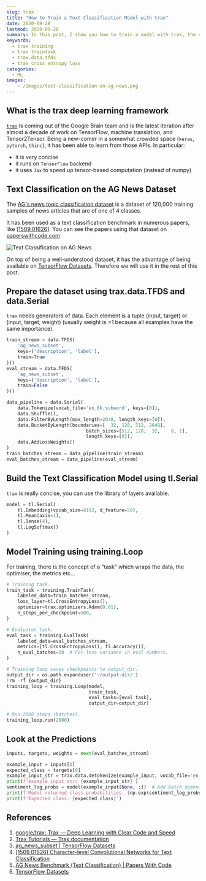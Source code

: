 ```yaml
---
slug: trax
title: "How to Train a Text Classification Model with trax"
date: 2020-09-28
lastmod: 2020-09-28
summary: In this post, I show you how to train a model with trax, the very concise deep learning framework. I showcase text classification on the AG News dataset.
keywords:
  - trax training
  - trax traintask
  - trax.data.tfds
  - trax cross entropy loss
categories:
  - ML
images:
    - /images/text-classification-on-ag-news.png
---
```


## What is the trax deep learning framework

[`trax`](https://trax-ml.readthedocs.io/en/latest/) is coming out of the Google Brain team and is the latest iteration after almost a decade of work on TensorFlow, machine translation, and Tensor2Tensor. Being a new-comer in a somewhat crowded space (`keras`, `pytorch`, `thinc`), it has been able to learn from those APIs.
In particular:

- it is very concise
- it runs on `TensorFlow` backend
- it uses `Jax` to speed up tensor-based computation (instead of numpy)

## Text Classification on the AG News Dataset

The [AG's news topic classification dataset](https://www.tensorflow.org/datasets/catalog/ag_news_subset) is a dataset of 120,000 training samples of news articles that are of one of 4 classes.

It has been used as a text classification benchmark in numerous papers, like [[1509.01626]](https://arxiv.org/abs/1509.01626). You can see the papers using that dataset on [paperswithcode.com](https://paperswithcode.com/sota/text-classification-on-ag-news)

![Text Classification on AG News](/images/text-classification-on-ag-news.png "AG News Benchmark (Text Classification) | Papers With Code")

On top of being a well-understood dataset, it has the advantage of being available on [TensorFlow Datasets](https://www.tensorflow.org/datasets). Therefore we will use it in the rest of this post.

## Prepare the dataset using trax.data.TFDS and data.Serial

`trax` needs generators of data. Each element is a tuple (input, target) or (input, target, weight) (usually weight is =1 because all examples have the same importance).

```python
train_stream = data.TFDS(
    'ag_news_subset',
    keys=('description', 'label'),
    train=True
)()
eval_stream = data.TFDS(
    'ag_news_subset',
    keys=('description', 'label'),
    train=False
)()
```

```python
data_pipeline = data.Serial(
    data.Tokenize(vocab_file='en_8k.subword', keys=[0]),
    data.Shuffle(),
    data.FilterByLength(max_length=2048, length_keys=[0]),
    data.BucketByLength(boundaries=[  32, 128, 512, 2048],
                             batch_sizes=[512, 128,  32,    8, 1],
                             length_keys=[0]),
    data.AddLossWeights()
)
train_batches_stream = data_pipeline(train_stream)
eval_batches_stream = data_pipeline(eval_stream)
```

## Build the Text Classification Model using tl.Serial

`trax` is really concise, you can use the library of layers available.

```python
model = tl.Serial(
    tl.Embedding(vocab_size=8192, d_feature=50),
    tl.Mean(axis=1),
    tl.Dense(4),
    tl.LogSoftmax()
)
```

## Model Training using training.Loop

For training, there is the concept of a "task" which wraps the data, the optimiser, the metrics etc...

```python
# Training task.
train_task = training.TrainTask(
    labeled_data=train_batches_stream,
    loss_layer=tl.CrossEntropyLoss(),
    optimizer=trax.optimizers.Adam(0.01),
    n_steps_per_checkpoint=500,
)

# Evaluaton task.
eval_task = training.EvalTask(
    labeled_data=eval_batches_stream,
    metrics=[tl.CrossEntropyLoss(), tl.Accuracy()],
    n_eval_batches=20  # For less variance in eval numbers.
)

# Training loop saves checkpoints to output_dir.
output_dir = os.path.expanduser('~/output-dir/')
!rm -rf {output_dir}
training_loop = training.Loop(model,
                              train_task,
                              eval_tasks=[eval_task],
                              output_dir=output_dir)

# Run 2000 steps (batches).
training_loop.run(2000)
```

## Look at the Predictions

```python
inputs, targets, weights = next(eval_batches_stream)

example_input = inputs[0]
expected_class = targets[0]
example_input_str = trax.data.detokenize(example_input, vocab_file='en_8k.subword')
print(f'example input_str: {example_input_str}')
sentiment_log_probs = model(example_input[None, :])  # Add batch dimension.
print(f'Model returned class probabilities: {np.exp(sentiment_log_probs)}')
print(f'Expected class: {expected_class}')
```

## References

1. [google/trax: Trax — Deep Learning with Clear Code and Speed](https://github.com/google/trax)
1. [Trax Tutorials — Trax documentation](https://trax-ml.readthedocs.io/en/latest/)
1. [ag_news_subset  |  TensorFlow Datasets](https://www.tensorflow.org/datasets/catalog/ag_news_subset)
1. [[1509.01626] Character-level Convolutional Networks for Text Classification](https://arxiv.org/abs/1509.01626)
1. [AG News Benchmark (Text Classification) | Papers With Code](https://paperswithcode.com/sota/text-classification-on-ag-news)
1. [TensorFlow Datasets](https://www.tensorflow.org/datasets)
